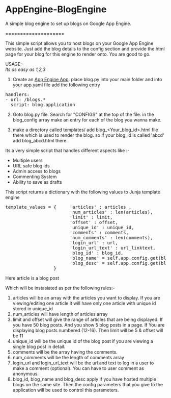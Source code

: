 AppEngine-BlogEngine
====================

A simple blog engine to set up blogs on Google App Engine.

====================

This simple script allows you to host blogs on your Google App Engine website. Just add the blog details to the config section and provide the html page for your blog for this engine to render onto. You are good to go.

USAGE:-<br/>
<em> Its as easy as 1,2,3 </em>

1. Create an <a href="https://developers.google.com/appengine/docs/python/gettingstartedpython27/introduction">App Engine App</a>. place blog.py into your main folder and into your app.yaml file add the following entry

<pre>
handlers:
- url: /blogs.*
  script: blog.application
</pre>

2. Goto blog.py file. Search for "CONFIGS" at the top of the file.
     in the blog_config array make an entry for each of the blog you wanna make.

3. make a directory called templates/ add blog_<Your_blog_id>.html file there which is used to render the blog.
     so if your blog_id is called 'abcd' add blog_abcd.html there.



<div class="container">
<p>
Its a very simple script that handles different aspects like :-
</p>
<ul>
<li>Multiple users</li>
<li>URL safe blog ids</li> 
<li>Admin access to blogs</li>
<li>Commenting System</li>
<li>Ability to save as drafts</li>
</ul>
</p>
</div>

This script returns a dictionary with the following values to Junja template engine
<pre>
template_values = {     'articles' : articles ,
                        'num_articles' : len(articles),
                        'limit' : limit,
                        'offset' : offset,
                        'unique_id' : unique_id,
                        'comments' : comments,
                        'num_comments' : len(comments),
                        'login_url' : url,
                        'login_url_text' : url_linktext,
                        'blog_id' : blog_id,
                        'blog_name' = self.app.config.get(blog_id)['name'],
                        'blog_desc' = self.app.config.get(blog_id)['desc']
                  }
</pre>                  
Here article is a blog post

Which will be instasiated as per the following rules:-

1. articles will be an array with the articles you want to display. If you are viewing/editing one article it will have only one article with unique id stored in unique_id
2. num_articles will have length of articles array
3. limit and offset will give the range of articles that are being displayed.
      If you have 50 blog posts. And you show 5 blog posts in a page. If You are displaying blog posts numbered (12-16). Then limit will be 5 & offset will be 11
4. unique_id will be the unique id of the blog post if you are viewing a single blog post in detail.
5. comments will be the array having the comments.
6. num_comments will be the length of comments array
7. login_url and login_url_text will be the url and text to log in a user to make a comment (optional). You can have to user comment as anonymous.
8. blog_id, blog_name and blog_desc apply if you have hosted multiple blogs on the same site. Then the config parameters that you give to the application will be used to control this parameters.



